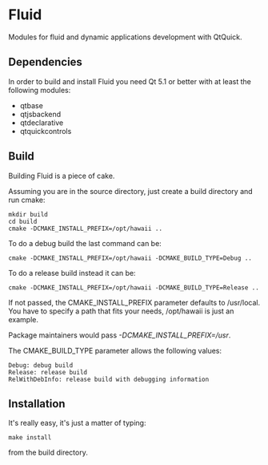 Fluid
=====

Modules for fluid and dynamic applications development with QtQuick.

## Dependencies

In order to build and install Fluid you need Qt 5.1 or better with
at least the following modules:

* qtbase
* qtjsbackend
* qtdeclarative
* qtquickcontrols

## Build

Building Fluid is a piece of cake.

Assuming you are in the source directory, just create a build directory
and run cmake:

    mkdir build
    cd build
    cmake -DCMAKE_INSTALL_PREFIX=/opt/hawaii ..

To do a debug build the last command can be:

    cmake -DCMAKE_INSTALL_PREFIX=/opt/hawaii -DCMAKE_BUILD_TYPE=Debug ..

To do a release build instead it can be:

    cmake -DCMAKE_INSTALL_PREFIX=/opt/hawaii -DCMAKE_BUILD_TYPE=Release ..

If not passed, the CMAKE_INSTALL_PREFIX parameter defaults to /usr/local.
You have to specify a path that fits your needs, /opt/hawaii is just an example.

Package maintainers would pass *-DCMAKE_INSTALL_PREFIX=/usr*.

The CMAKE_BUILD_TYPE parameter allows the following values:

    Debug: debug build
    Release: release build
    RelWithDebInfo: release build with debugging information

## Installation

It's really easy, it's just a matter of typing:

    make install

from the build directory.
